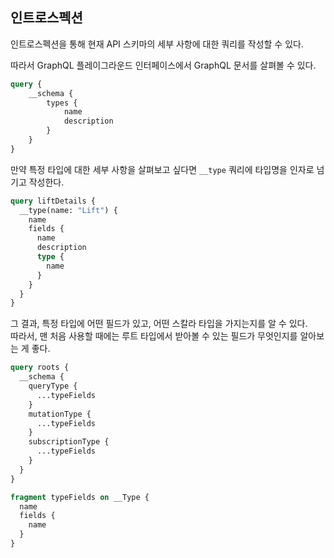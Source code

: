 ## 인트로스펙션

인트로스펙션을 통해 현재 API 스키마의 세부 사항에 대한 쿼리를 작성할 수 있다.

따라서 GraphQL 플레이그라운드 인터페이스에서 GraphQL 문서를 살펴볼 수 있다.

```graphql
query {
	__schema {
		types {
			name
			description
		}
	}
}
```

만약 특정 타입에 대한 세부 사항을 살펴보고 싶다면 `__type` 쿼리에 타입명을 인자로 넘기고 작성한다.

```graphql
query liftDetails {
  __type(name: "Lift") {
    name
    fields {
      name
      description
      type {
        name
      }
    }
  }
}
```

그 결과, 특정 타입에 어떤 필드가 있고, 어떤 스칼라 타입을 가지는지를 알 수 있다.  
따라서, 맨 처음 사용할 때에는 루트 타입에서 받아볼 수 있는 필드가 무엇인지를 알아보는 게 좋다.

```graphql
query roots {
  __schema {
    queryType {
      ...typeFields
    }
    mutationType {
      ...typeFields
    }
    subscriptionType {
      ...typeFields
    }
  }
}
```

```graphql
fragment typeFields on __Type {
  name
  fields {
    name
  }
}
```